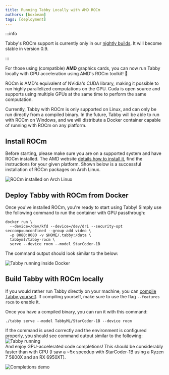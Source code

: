 ```yaml
---
title: Running Tabby Locally with AMD ROCm
authors: [boxbeam]
tags: [deployment]
---
```


:::info

Tabby's ROCm support is currently only in our [nightly builds](https://github.com/TabbyML/tabby/releases/tag/nightly). It will become stable in version 0.9.

:::

For those using (compatible) **AMD** graphics cards, you can now run Tabby locally with GPU acceleration using AMD's ROCm toolkit! 🎉

ROCm is AMD's equivalent of NVidia's CUDA library, making it possible to run highly parallelized computations on the GPU. Cuda is open source and supports using multiple GPUs at the same time to perform the same computation.

Currently, Tabby with ROCm is only supported on Linux, and can only be run directly from a compiled binary. In the future, Tabby will be able to run with ROCm on Windows, and we will distribute a Docker container capable of running with ROCm on any platform.

## Install ROCm

Before starting, please make sure you are on a supported system and have ROCm installed. The AMD website [details how to install it](https://rocm.docs.amd.com/projects/install-on-linux/en/latest/tutorial/install-overview.html), find the instructions for your given platform. Shown below is a successful installation of ROCm packages on Arch Linux.

![ROCm installed on Arch Linux](./rocm-packages.png)

## Deploy Tabby with ROCm from Docker

Once you've installed ROCm, you're ready to start using Tabby! Simply use the following command to run the container with GPU passthrough:

```
docker run \
  --device=/dev/kfd --device=/dev/dri --security-opt seccomp=unconfined --group-add video \
  -p 8080:8080 -v $HOME/.tabby:/data \
  tabbyml/tabby-rocm \
  serve --device rocm --model StarCoder-1B
```

The command output should look similar to the below:

![Tabby running inside Docker](./tabby-rocm-docker.png)

## Build Tabby with ROCm locally

If you would rather run Tabby directly on your machine, you can [compile Tabby yourself](https://github.com/TabbyML/tabby/blob/main/CONTRIBUTING.md#local-setup). If compiling yourself, make sure to use the flag `--features rocm` to enable it.

Once you have a compiled binary, you can run it with this command:

```
./tabby serve --model TabbyML/StarCoder-1B --device rocm
```

If the command is used correctly and the environment is configured properly, you should see command output similar to the following:  
![Tabby running](./tabby-running.png)  
And enjoy GPU-accelerated code completions! This should be considerably faster than with CPU (I saw a ~5x speedup with StarCoder-1B using a Ryzen 7 5800X and an RX 6950XT).

![Completions demo](./using-completions.png)
